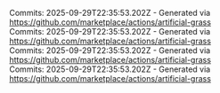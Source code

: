 Commits: 2025-09-29T22:35:53.202Z - Generated via https://github.com/marketplace/actions/artificial-grass
<br>
Commits: 2025-09-29T22:35:53.202Z - Generated via https://github.com/marketplace/actions/artificial-grass
<br>
Commits: 2025-09-29T22:35:53.202Z - Generated via https://github.com/marketplace/actions/artificial-grass
<br>
Commits: 2025-09-29T22:35:53.202Z - Generated via https://github.com/marketplace/actions/artificial-grass
<br>
